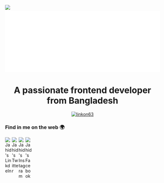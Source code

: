 ![](https://komarev.com/ghpvc/?username=binjahid&color=2ecc71)
<img src="https://github.com/binjahid/binjahid/blob/main/img.svg"/>
<h1 align="center">A passionate frontend developer from Bangladesh</h1>
<p align="center"> <a href="https://github.com/ryo-ma/github-profile-trophy"><img src="https://github-profile-trophy.vercel.app/?username=binjahid&theme=onedark" alt="linkon63" /></a> </p>


### Find in me on the web 🌍


<a href="">
  <img align="left" alt="Jahid's LinkdeIn" width="22px" src="https://cdn.jsdelivr.net/npm/simple-icons@v3/icons/linkedin.svg" />
</a>
<a href="">
  <img align="left" alt="Jahid's Twitter" width="22px" src="https://cdn.jsdelivr.net/npm/simple-icons@v4/icons/twitter.svg" />
</a>
<a href="">
  <img align="left" alt="Jahid's Instagram" width="22px" src="https://cdn.jsdelivr.net/npm/simple-icons@v3/icons/instagram.svg" />
</a>
<a href="https://www.facebook.com/jahid.islam.jubayer/">
  <img align="left" alt="Jahid's Facebook" width="22px" src="https://cdn.jsdelivr.net/npm/simple-icons@v3/icons/facebook.svg" />
</a>
<!--
**binjahid/binjahid** is a ✨ _special_ ✨ repository because its `README.md` (this file) appears on your GitHub profile.

Here are some ideas to get you started:

- 🔭 I’m currently working on ...
- 🌱 I’m currently learning ...
- 👯 I’m looking to collaborate on ...
- 🤔 I’m looking for help with ...
- 💬 Ask me about ...
- 📫 How to reach me: ...
- 😄 Pronouns: ...
- ⚡ Fun fact: ...
-->
